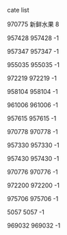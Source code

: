 cate list

970775 新鲜水果 8

957428 957428 -1

957347 957347 -1

955035 955035 -1

972219 972219 -1

958104 958104 -1

961006 961006 -1

957615 957615 -1

970778 970778 -1

957330 957330 -1

957430 957430 -1

970776 970776 -1

972200 972200 -1

975706 975706 -1

5057 5057 -1

969032 969032 -1

